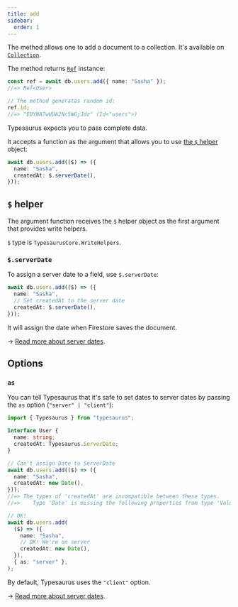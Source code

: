 ```yaml
---
title: add
sidebar:
  order: 1
---
```


The method allows one to add a document to a collection. It's available on [`Collection`](/docs/classes/collection).

The method returns [`Ref`](/docs/classes/ref) instance:

```ts
const ref = await db.users.add({ name: "Sasha" });
//=> Ref<User>

// The method generates random id:
ref.id;
//=> "E0YNA7wUDA2Nc5WGjJdz" (Id<"users">)
```

Typesaurus expects you to pass complete data.

It accepts a function as the argument that allows you to use [the `$` helper](#-helper) object:

```ts
await db.users.add(($) => ({
  name: "Sasha",
  createdAt: $.serverDate(),
}));
```

## `$` helper

The argument function receives the `$` helper object as the first argument that provides write helpers.

`$` type is `TypesaurusCore.WriteHelpers`.

### `$.serverDate`

To assign a server date to a field, use `$.serverDate`:

```ts
await db.users.add(($) => ({
  name: "Sasha",
  // Set createdAt to the server date
  createdAt: $.serverDate(),
}));
```

It will assign the date when Firestore saves the document.

→ [Read more about server dates](/type-safety/server-dates/).

## Options

### `as`

You can tell Typesaurus that it's safe to set dates to server dates by passing the `as` option (`"server" | "client"`):

```ts
import { Typesaurus } from "typesaurus";

interface User {
  name: string;
  createdAt: Typesaurus.ServerDate;
}

// Can't assign Date to ServerDate
await db.users.add(($) => ({
  name: "Sasha",
  createdAt: new Date(),
}));
//=> The types of 'createdAt' are incompatible between these types.
//=>    Type 'Date' is missing the following properties from type 'ValueServerDate': type, kind

// OK!
await db.users.add(
  ($) => ({
    name: "Sasha",
    // OK! We're on server
    createdAt: new Date(),
  }),
  { as: "server" },
);
```

By default, Typesaurus uses the `"client"` option.

→ [Read more about server dates](/type-safety/server-dates/).
